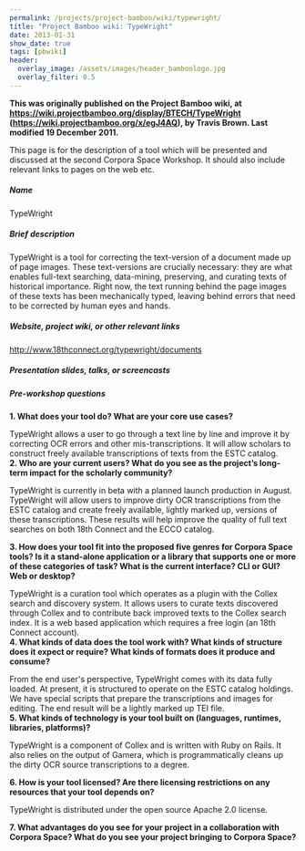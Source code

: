 ```yaml
---
permalink: /projects/project-bamboo/wiki/typewright/
title: "Project Bamboo wiki: TypeWright"
date: 2013-01-31
show_date: true
tags: [pbwiki]
header:
  overlay_image: /assets/images/header_bamboologo.jpg
  overlay_filter: 0.5
---
```

<p><strong>This was originally published on the Project Bamboo wiki, at <a href="https://wiki.projectbamboo.org/display/BTECH/TypeWright">https://wiki.projectbamboo.org/display/BTECH/TypeWright</a> (<a href="https://wiki.projectbamboo.org/x/egJ4AQ">https://wiki.projectbamboo.org/x/egJ4AQ</a>), by Travis Brown. Last modified 19 December 2011.</strong></p>
<p>This page is for the description of a tool which will be presented and discussed at the second Corpora Space Workshop. It should also include relevant links to pages on the web etc.</p>
<h5 id="TypeWright-Name">Name</h5>
<p>TypeWright</p>
<h5 id="TypeWright-Briefdescription">Brief description</h5>
<p>TypeWright is a tool for correcting the text-version of a document made  up of page images. These text-versions are crucially necessary: they are  what enables full-text searching, data-mining, preserving, and curating  texts of historical importance. Right now, the text running behind the  page images of these texts has been mechanically typed, leaving behind  errors that need to be corrected by human eyes and hands.</p>
<h5 id="TypeWright-Websiteprojectwikiorotherrelevantlinks">Website, project wiki, or other relevant links</h5>
<p><a href="http://www.18thconnect.org/typewright/documents" class="external-link" rel="nofollow">http://www.18thconnect.org/typewright/documents</a></p>
<h5 id="TypeWright-Presentationslidestalksorscreencasts">Presentation slides, talks, or screencasts</h5>
<h5 id="TypeWright-Pre-workshopquestions">Pre-workshop questions</h5>
<p><strong>1. What does your tool do? What are your core use cases?</strong></p>
<p>TypeWright allows a user to go through a text line by line and improve it by correcting OCR errors and other mis-transcriptions. It will allow scholars to construct freely available transcriptions of texts from the ESTC catalog.<br />
<strong>2. Who are your current users? What do you see as the project’s long-term impact for the scholarly community?</strong></p>
<p>TypeWright is currently in beta with a planned launch production in August. TypeWright will allow users to improve dirty OCR transcriptions from the ESTC catalog and create freely available, lightly marked up, versions of these transcriptions. These results will help improve the quality of full text searches on both 18th Connect and the ECCO catalog.</p>
<p><strong>3. How does your tool fit into the proposed five genres for Corpora Space tools? Is it a stand-alone application or a library that supports one or more of these categories of task? What is the current interface? CLI or GUI? Web or desktop?</strong></p>
<p>TypeWright is a curation tool which operates as a plugin with the Collex search and discovery system. It allows users to curate texts discovered through Collex and to contribute back improved texts to the Collex search index. It is a web based application which requires a free login (an 18th Connect account).  <br />
<strong>4. What kinds of data does the tool work with? What kinds of structure does it expect or require? What kinds of formats does it produce and consume?</strong></p>
<p>From the end user's perspective, TypeWright comes with its data fully loaded. At present, it is structured to operate on the ESTC catalog holdings. We have special scripts that prepare the transcriptions and images for editing. The end result will be a lightly marked up TEI file.<br />
<strong>5. What kinds of technology is your tool built on (languages, runtimes, libraries, platforms)?</strong></p>
<p>TypeWright is a component of Collex and is written with Ruby on Rails. It also relies on the output of Gamera, which is programmatically cleans up the dirty OCR source transcriptions to a degree.</p>
<p><strong>6. How is your tool licensed? Are there licensing restrictions on any resources that your tool depends on?</strong></p>
<p>TypeWright is distributed under the open source Apache 2.0 license.</p>
<p><strong>7. What advantages do you see for your project in a collaboration with Corpora Space? What do you see your project bringing to Corpora Space?</strong></p>
